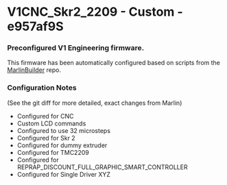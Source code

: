 # V1CNC_Skr2_2209 - Custom - e957af9S

### Preconfigured V1 Engineering firmware.

This firmware has been automatically configured based on scripts from the
[MarlinBuilder](https://github.com/jeffeb3/MarlinBuilder) repo.

### Configuration Notes

(See the git diff for more detailed, exact changes from Marlin)

- Configured for CNC
- Custom LCD commands
- Configured to use 32 microsteps
- Configured for Skr 2
- Configured for dummy extruder
- Configured for TMC2209
- Configured for REPRAP_DISCOUNT_FULL_GRAPHIC_SMART_CONTROLLER
- Configured for Single Driver XYZ
